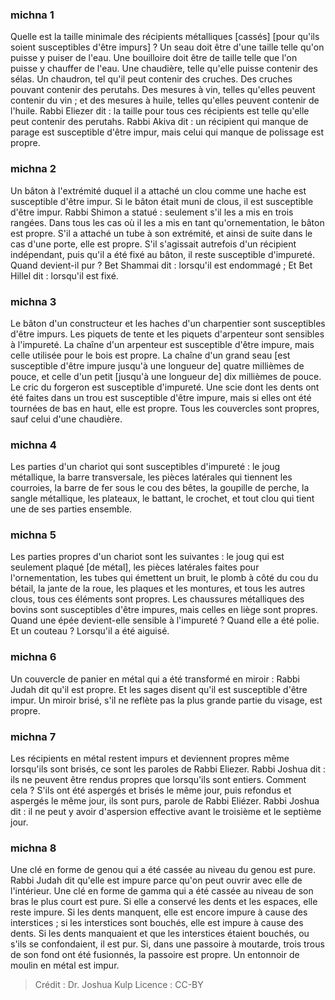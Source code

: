 
### michna 1
Quelle est la taille minimale des récipients métalliques [cassés] [pour qu'ils soient susceptibles d'être impurs] ? Un seau doit être d'une taille telle qu'on puisse y puiser de l'eau. Une bouilloire doit être de taille telle que l'on puisse y chauffer de l'eau. Une chaudière, telle qu'elle puisse contenir des sélas. Un chaudron, tel qu'il peut contenir des cruches. Des cruches pouvant contenir des perutahs. Des mesures à vin, telles qu'elles peuvent contenir du vin ; et des mesures à huile, telles qu'elles peuvent contenir de l'huile. Rabbi Eliezer dit : la taille pour tous ces récipients est telle qu'elle peut contenir des perutahs. Rabbi Akiva dit : un récipient qui manque de parage est susceptible d'être impur, mais celui qui manque de polissage est propre.

### michna 2
Un bâton à l'extrémité duquel il a attaché un clou comme une hache est susceptible d'être impur. Si le bâton était muni de clous, il est susceptible d'être impur. Rabbi Shimon a statué : seulement s'il les a mis en trois rangées. Dans tous les cas où il les a mis en tant qu'ornementation, le bâton est propre. S'il a attaché un tube à son extrémité, et ainsi de suite dans le cas d'une porte, elle est propre. S'il s'agissait autrefois d'un récipient indépendant, puis qu'il a été fixé au bâton, il reste susceptible d'impureté. Quand devient-il pur ? Bet Shammai dit : lorsqu'il est endommagé ; Et Bet Hillel dit : lorsqu'il est fixé.

### michna 3
Le bâton d'un constructeur et les haches d'un charpentier sont susceptibles d'être impurs. Les piquets de tente et les piquets d'arpenteur sont sensibles à l'impureté. La chaîne d'un arpenteur est susceptible d'être impure, mais celle utilisée pour le bois est propre. La chaîne d'un grand seau [est susceptible d'être impure jusqu'à une longueur de] quatre millièmes de pouce, et celle d'un petit [jusqu'à une longueur de] dix millièmes de pouce. Le cric du forgeron est susceptible d'impureté. Une scie dont les dents ont été faites dans un trou est susceptible d'être impure, mais si elles ont été tournées de bas en haut, elle est propre. Tous les couvercles sont propres, sauf celui d'une chaudière.

### michna 4
Les parties d'un chariot qui sont susceptibles d'impureté : le joug métallique, la barre transversale, les pièces latérales qui tiennent les courroies, la barre de fer sous le cou des bêtes, la goupille de perche, la sangle métallique, les plateaux, le battant, le crochet, et tout clou qui tient une de ses parties ensemble.

### michna 5
Les parties propres d'un chariot sont les suivantes : le joug qui est seulement plaqué [de métal], les pièces latérales faites pour l'ornementation, les tubes qui émettent un bruit, le plomb à côté du cou du bétail, la jante de la roue, les plaques et les montures, et tous les autres clous, tous ces éléments sont propres. Les chaussures métalliques des bovins sont susceptibles d'être impures, mais celles en liège sont propres. Quand une épée devient-elle sensible à l'impureté ? Quand elle a été polie. Et un couteau ? Lorsqu'il a été aiguisé.

### michna 6
Un couvercle de panier en métal qui a été transformé en miroir : Rabbi Judah dit qu'il est propre. Et les sages disent qu'il est susceptible d'être impur. Un miroir brisé, s'il ne reflète pas la plus grande partie du visage, est propre.

### michna 7
Les récipients en métal restent impurs et deviennent propres même lorsqu'ils sont brisés, ce sont les paroles de Rabbi Eliezer. Rabbi Joshua dit : ils ne peuvent être rendus propres que lorsqu'ils sont entiers. Comment cela ? S'ils ont été aspergés et brisés le même jour, puis refondus et aspergés le même jour, ils sont purs, parole de Rabbi Eliézer. Rabbi Joshua dit : il ne peut y avoir d'aspersion effective avant le troisième et le septième jour.

### michna 8
Une clé en forme de genou qui a été cassée au niveau du genou est pure. Rabbi Judah dit qu'elle est impure parce qu'on peut ouvrir avec elle de l'intérieur. Une clé en forme de gamma qui a été cassée au niveau de son bras le plus court est pure. Si elle a conservé les dents et les espaces, elle reste impure. Si les dents manquent, elle est encore impure à cause des interstices ; si les interstices sont bouchés, elle est impure à cause des dents. Si les dents manquaient et que les interstices étaient bouchés, ou s'ils se confondaient, il est pur. Si, dans une passoire à moutarde, trois trous de son fond ont été fusionnés, la passoire est propre. Un entonnoir de moulin en métal est impur.

>Crédit : Dr. Joshua Kulp
>Licence : CC-BY
